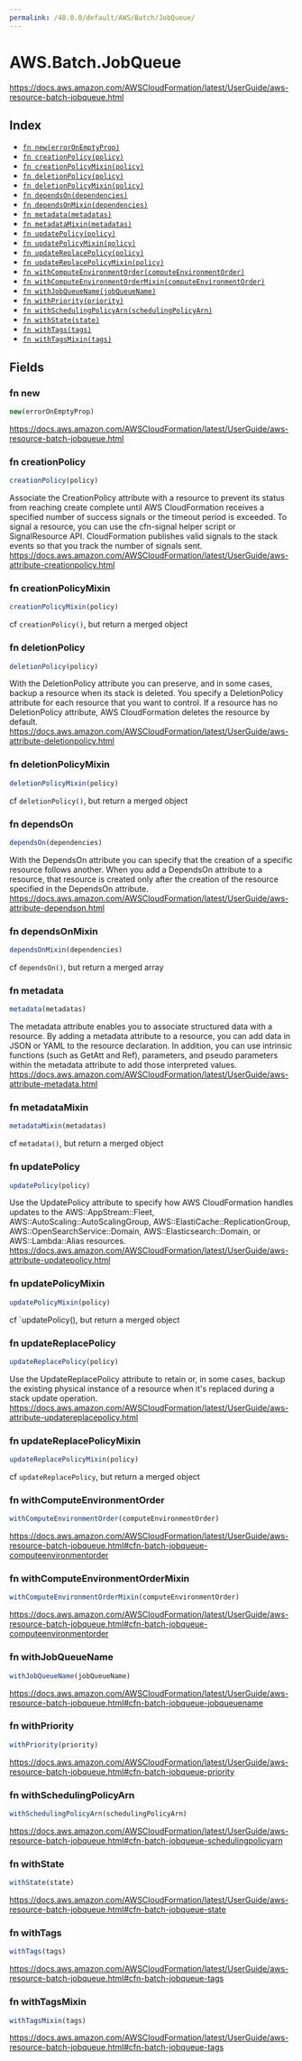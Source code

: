```yaml
---
permalink: /48.0.0/default/AWS/Batch/JobQueue/
---
```


# AWS.Batch.JobQueue

https://docs.aws.amazon.com/AWSCloudFormation/latest/UserGuide/aws-resource-batch-jobqueue.html

## Index

* [`fn new(errorOnEmptyProp)`](#fn-new)
* [`fn creationPolicy(policy)`](#fn-creationpolicy)
* [`fn creationPolicyMixin(policy)`](#fn-creationpolicymixin)
* [`fn deletionPolicy(policy)`](#fn-deletionpolicy)
* [`fn deletionPolicyMixin(policy)`](#fn-deletionpolicymixin)
* [`fn dependsOn(dependencies)`](#fn-dependson)
* [`fn dependsOnMixin(dependencies)`](#fn-dependsonmixin)
* [`fn metadata(metadatas)`](#fn-metadata)
* [`fn metadataMixin(metadatas)`](#fn-metadatamixin)
* [`fn updatePolicy(policy)`](#fn-updatepolicy)
* [`fn updatePolicyMixin(policy)`](#fn-updatepolicymixin)
* [`fn updateReplacePolicy(policy)`](#fn-updatereplacepolicy)
* [`fn updateReplacePolicyMixin(policy)`](#fn-updatereplacepolicymixin)
* [`fn withComputeEnvironmentOrder(computeEnvironmentOrder)`](#fn-withcomputeenvironmentorder)
* [`fn withComputeEnvironmentOrderMixin(computeEnvironmentOrder)`](#fn-withcomputeenvironmentordermixin)
* [`fn withJobQueueName(jobQueueName)`](#fn-withjobqueuename)
* [`fn withPriority(priority)`](#fn-withpriority)
* [`fn withSchedulingPolicyArn(schedulingPolicyArn)`](#fn-withschedulingpolicyarn)
* [`fn withState(state)`](#fn-withstate)
* [`fn withTags(tags)`](#fn-withtags)
* [`fn withTagsMixin(tags)`](#fn-withtagsmixin)

## Fields

### fn new

```ts
new(errorOnEmptyProp)
```

https://docs.aws.amazon.com/AWSCloudFormation/latest/UserGuide/aws-resource-batch-jobqueue.html

### fn creationPolicy

```ts
creationPolicy(policy)
```

Associate the CreationPolicy attribute with a resource to prevent its status from reaching create complete until AWS CloudFormation receives a specified number of success signals or the timeout period is exceeded. To signal a resource, you can use the cfn-signal helper script or SignalResource API. CloudFormation publishes valid signals to the stack events so that you track the number of signals sent. 
https://docs.aws.amazon.com/AWSCloudFormation/latest/UserGuide/aws-attribute-creationpolicy.html

### fn creationPolicyMixin

```ts
creationPolicyMixin(policy)
```

cf `creationPolicy()`, but return a merged object

### fn deletionPolicy

```ts
deletionPolicy(policy)
```

With the DeletionPolicy attribute you can preserve, and in some cases, backup a resource when its stack is deleted. You specify a DeletionPolicy attribute for each resource that you want to control. If a resource has no DeletionPolicy attribute, AWS CloudFormation deletes the resource by default. 
https://docs.aws.amazon.com/AWSCloudFormation/latest/UserGuide/aws-attribute-deletionpolicy.html

### fn deletionPolicyMixin

```ts
deletionPolicyMixin(policy)
```

cf `deletionPolicy()`, but return a merged object

### fn dependsOn

```ts
dependsOn(dependencies)
```

With the DependsOn attribute you can specify that the creation of a specific resource follows another. When you add a DependsOn attribute to a resource, that resource is created only after the creation of the resource specified in the DependsOn attribute. 
https://docs.aws.amazon.com/AWSCloudFormation/latest/UserGuide/aws-attribute-dependson.html

### fn dependsOnMixin

```ts
dependsOnMixin(dependencies)
```

cf `dependsOn()`, but return a merged array

### fn metadata

```ts
metadata(metadatas)
```

The metadata attribute enables you to associate structured data with a resource. By adding a metadata attribute to a resource, you can add data in JSON or YAML to the resource declaration. In addition, you can use intrinsic functions (such as GetAtt and Ref), parameters, and pseudo parameters within the metadata attribute to add those interpreted values. 
https://docs.aws.amazon.com/AWSCloudFormation/latest/UserGuide/aws-attribute-metadata.html

### fn metadataMixin

```ts
metadataMixin(metadatas)
```

cf `metadata()`, but return a merged object

### fn updatePolicy

```ts
updatePolicy(policy)
```

Use the UpdatePolicy attribute to specify how AWS CloudFormation handles updates to the AWS::AppStream::Fleet, AWS::AutoScaling::AutoScalingGroup, AWS::ElastiCache::ReplicationGroup, AWS::OpenSearchService::Domain, AWS::Elasticsearch::Domain, or AWS::Lambda::Alias resources. 
https://docs.aws.amazon.com/AWSCloudFormation/latest/UserGuide/aws-attribute-updatepolicy.html

### fn updatePolicyMixin

```ts
updatePolicyMixin(policy)
```

cf `updatePolicy(), but return a merged object

### fn updateReplacePolicy

```ts
updateReplacePolicy(policy)
```

Use the UpdateReplacePolicy attribute to retain or, in some cases, backup the existing physical instance of a resource when it's replaced during a stack update operation. 
https://docs.aws.amazon.com/AWSCloudFormation/latest/UserGuide/aws-attribute-updatereplacepolicy.html

### fn updateReplacePolicyMixin

```ts
updateReplacePolicyMixin(policy)
```

cf `updateReplacePolicy`, but return a merged object

### fn withComputeEnvironmentOrder

```ts
withComputeEnvironmentOrder(computeEnvironmentOrder)
```

https://docs.aws.amazon.com/AWSCloudFormation/latest/UserGuide/aws-resource-batch-jobqueue.html#cfn-batch-jobqueue-computeenvironmentorder

### fn withComputeEnvironmentOrderMixin

```ts
withComputeEnvironmentOrderMixin(computeEnvironmentOrder)
```

https://docs.aws.amazon.com/AWSCloudFormation/latest/UserGuide/aws-resource-batch-jobqueue.html#cfn-batch-jobqueue-computeenvironmentorder

### fn withJobQueueName

```ts
withJobQueueName(jobQueueName)
```

https://docs.aws.amazon.com/AWSCloudFormation/latest/UserGuide/aws-resource-batch-jobqueue.html#cfn-batch-jobqueue-jobqueuename

### fn withPriority

```ts
withPriority(priority)
```

https://docs.aws.amazon.com/AWSCloudFormation/latest/UserGuide/aws-resource-batch-jobqueue.html#cfn-batch-jobqueue-priority

### fn withSchedulingPolicyArn

```ts
withSchedulingPolicyArn(schedulingPolicyArn)
```

https://docs.aws.amazon.com/AWSCloudFormation/latest/UserGuide/aws-resource-batch-jobqueue.html#cfn-batch-jobqueue-schedulingpolicyarn

### fn withState

```ts
withState(state)
```

https://docs.aws.amazon.com/AWSCloudFormation/latest/UserGuide/aws-resource-batch-jobqueue.html#cfn-batch-jobqueue-state

### fn withTags

```ts
withTags(tags)
```

https://docs.aws.amazon.com/AWSCloudFormation/latest/UserGuide/aws-resource-batch-jobqueue.html#cfn-batch-jobqueue-tags

### fn withTagsMixin

```ts
withTagsMixin(tags)
```

https://docs.aws.amazon.com/AWSCloudFormation/latest/UserGuide/aws-resource-batch-jobqueue.html#cfn-batch-jobqueue-tags
